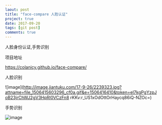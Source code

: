 ```yaml
---
laout: post
title: "face-compare 人脸认证"
project: true
date: 2017-09-20
tags: [git post]
comments: true
---
```


人脸身份认证,手势识别

项目地址

<https://colanicy.github.io/face-compare/>

人脸识别

![image](http://image.jiantuku.com/17-9-26/2239323.jpg?attname=file_1506415603296_cf0a.gif&e=1506416410&token=el7kgPgYzpJoB23jrChWJ2gV3HpRl0VCzFn8 rKKv:r_US1xOdOttOrHaycq86iQ-NZOc=)

手势识别

![image](http://image.jiantuku.com/17-9-20/53739530.jpg?imageView2/1/w/200/h/200&e=1505900410&token=el7kgPgYzpJoB23jrChWJ2gV3HpRl0VCzFn8rKKv:r58raqvnsF_bdkfa-LrajAfh45k=)

